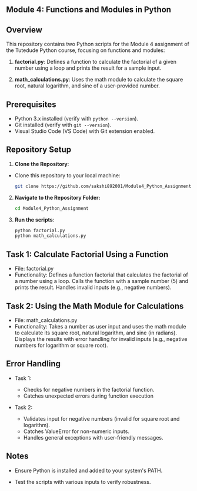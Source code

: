## Module 4: Functions and Modules in Python

## Overview

This repository contains two Python scripts for the Module 4 assignment of the Tutedude Python course, focusing on functions and modules:

1. **factorial.py**: Defines a function to calculate the factorial of a given number using a loop and prints the result for a sample input.

2. **math_calculations.py**: Uses the math module to calculate the square root, natural logarithm, and sine of a user-provided number.

## Prerequisites

- Python 3.x installed (verify with `python --version`).
- Git installed (verify with `git --version`).
- Visual Studio Code (VS Code) with Git extension enabled.

## Repository Setup

1. **Clone the Repository**:

- Clone this repository to your local machine:

     ```bash
     git clone https://github.com/sakshi892001/Module4_Python_Assignment.git

2. **Navigate to the Repository Folder:**

     ```bash
     cd Module4_Python_Assignment

3. **Run the scripts**:

      ```bash
     python factorial.py
     python math_calculations.py

## Task 1: Calculate Factorial Using a Function

- File: factorial.py
- Functionality: Defines a function factorial that calculates the factorial of a number using a loop. Calls the function with a sample number (5) and prints the result. Handles invalid inputs (e.g., negative numbers).

## Task 2: Using the Math Module for Calculations

- File: math_calculations.py
- Functionality: Takes a number as user input and uses the math module to calculate its square root, natural logarithm, and sine (in radians). Displays the results with error handling for invalid inputs (e.g., negative numbers for logarithm or square root).

## Error Handling

- Task 1:
  - Checks for negative numbers in the factorial function.
  - Catches unexpected errors during function execution

- Task 2:
  - Validates input for negative numbers (invalid for square root and logarithm).
  - Catches ValueError for non-numeric inputs.
  - Handles general exceptions with user-friendly messages.

## Notes

- Ensure Python is installed and added to your system's PATH.

- Test the scripts with various inputs to verify robustness.
